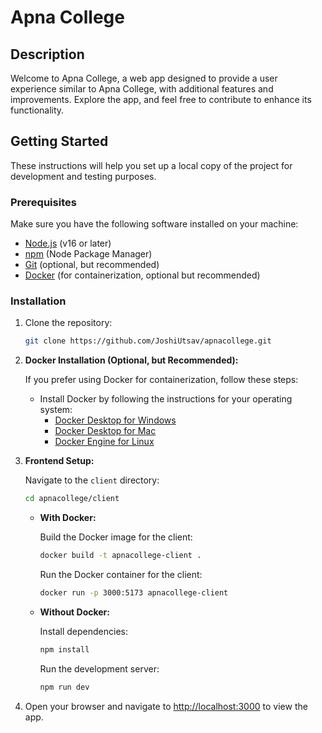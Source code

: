 # Apna College

## Description

Welcome to Apna College, a web app designed to provide a user experience similar to Apna College, with additional features and improvements. Explore the app, and feel free to contribute to enhance its functionality.

## Getting Started

These instructions will help you set up a local copy of the project for development and testing purposes.

### Prerequisites

Make sure you have the following software installed on your machine:

- [Node.js](https://nodejs.org/) (v16 or later)
- [npm](https://www.npmjs.com/) (Node Package Manager)
- [Git](https://git-scm.com/) (optional, but recommended)
- [Docker](https://www.docker.com/) (for containerization, optional but recommended)

### Installation

1. Clone the repository:

   ```bash
   git clone https://github.com/JoshiUtsav/apnacollege.git
   ```

2. **Docker Installation (Optional, but Recommended):**

   If you prefer using Docker for containerization, follow these steps:

   - Install Docker by following the instructions for your operating system:
     - [Docker Desktop for Windows](https://docs.docker.com/desktop/install/windows/)
     - [Docker Desktop for Mac](https://docs.docker.com/desktop/install/mac/)
     - [Docker Engine for Linux](https://docs.docker.com/engine/install/)

3. **Frontend Setup:**

   Navigate to the `client` directory:

   ```bash
   cd apnacollege/client
   ```

   - **With Docker:**

     Build the Docker image for the client:

     ```bash
     docker build -t apnacollege-client .
     ```

     Run the Docker container for the client:

     ```bash
     docker run -p 3000:5173 apnacollege-client
     ```

   - **Without Docker:**

     Install dependencies:

     ```bash
     npm install
     ```

     Run the development server:

     ```bash
     npm run dev
     ```

4. Open your browser and navigate to [http://localhost:3000](http://localhost:3000) to view the app.
